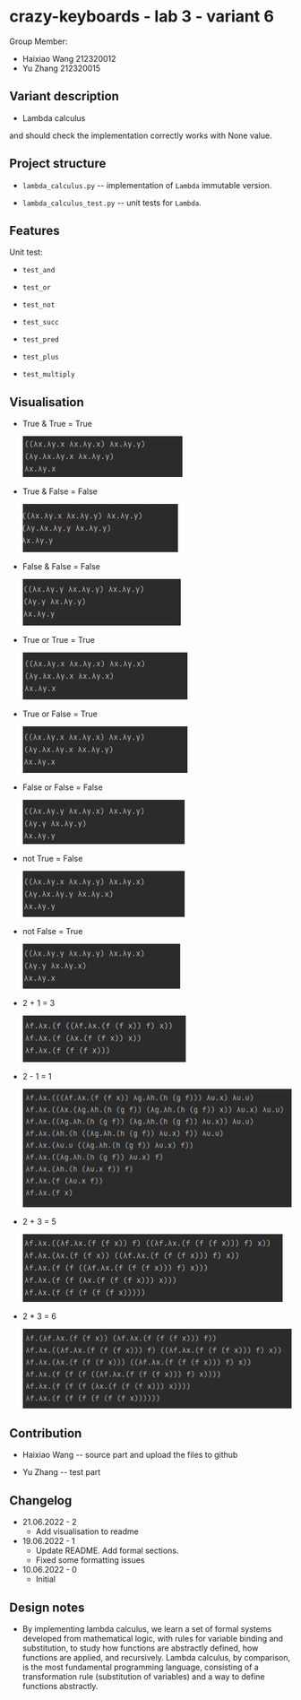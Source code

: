 # crazy-keyboards - lab 3 - variant 6

Group Member:

- Haixiao Wang 212320012
- Yu Zhang     212320015

## Variant description

- Lambda calculus

and should check the implementation correctly works with None value.

## Project structure

- `lambda_calculus.py` -- implementation of `Lambda` immutable version.

- `lambda_calculus_test.py` -- unit tests for `Lambda`.

## Features

Unit test:

- `test_and`

- `test_or`

- `test_not`

- `test_succ`

- `test_pred`

- `test_plus`

- `test_multiply`

## Visualisation

- True & True = True

  ![](/Img/01.png)

- True & False = False

  ![](/Img/02.png)

- False & False = False

  ![](/Img/03.png)

- True or True = True

  ![](/Img/04.png)

- True or False = True

  ![](/Img/05.png)

- False or False = False

  ![](/Img/06.png)

- not True = False

  ![](/Img/07.png)

- not False = True

  ![](/Img/08.png)

- 2 + 1 = 3

  ![](/Img/09.png)

- 2 - 1  = 1

  ![](/Img/10.png)

- 2 + 3 = 5

  ![](/Img/11.png)

- 2 * 3 = 6

  ![](/Img/12.png)

## Contribution

- Haixiao Wang -- source part and upload the files to github

- Yu Zhang -- test part

## Changelog

- 21.06.2022 - 2
  - Add visualisation to readme
- 19.06.2022 - 1
  - Update README. Add formal sections.
  - Fixed some formatting issues
- 10.06.2022 - 0
  - Initial

## Design notes

- By implementing lambda calculus, we learn a set of formal systems
  developed from mathematical logic, with rules for variable binding
  and substitution, to study how functions are abstractly defined,
  how functions are applied, and recursively. Lambda calculus, by comparison,
  is the most fundamental programming language, consisting of a
  transformation rule (substitution of variables) and a way
  to define functions abstractly.
